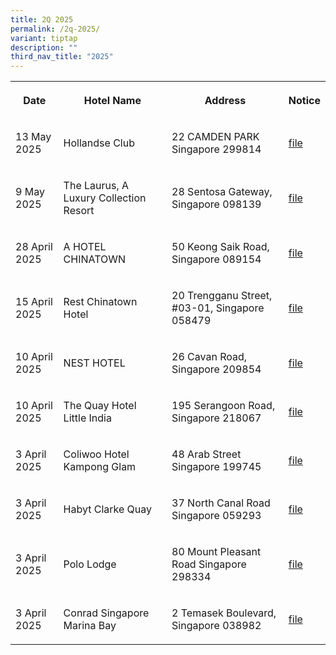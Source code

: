 ```yaml
---
title: 2Q 2025
permalink: /2q-2025/
variant: tiptap
description: ""
third_nav_title: "2025"
---
```

<table style="minWidth: 100px">
<colgroup>
<col>
<col>
<col>
<col>
</colgroup>
<tbody>
<tr>
<th rowspan="1" colspan="1">
<p>Date</p>
</th>
<th rowspan="1" colspan="1">
<p>Hotel Name</p>
</th>
<th rowspan="1" colspan="1">
<p>Address</p>
</th>
<th rowspan="1" colspan="1">
<p>Notice</p>
</th>
</tr>
<tr>
<td rowspan="1" colspan="1">
<p>13 May 2025</p>
</td>
<td rowspan="1" colspan="1">
<p>Hollandse Club</p>
</td>
<td rowspan="1" colspan="1">
<p>22 CAMDEN PARK Singapore 299814</p>
</td>
<td rowspan="1" colspan="1">
<p><a href="/files/Hollandse_Club.pdf" rel="noopener noreferrer nofollow" target="_blank">file</a>
</p>
</td>
</tr>
<tr>
<td rowspan="1" colspan="1">
<p>9 May 2025</p>
</td>
<td rowspan="1" colspan="1">
<p>The Laurus, A Luxury Collection Resort</p>
</td>
<td rowspan="1" colspan="1">
<p>28 Sentosa Gateway, Singapore 098139</p>
</td>
<td rowspan="1" colspan="1">
<p><a href="/files/The_Laurus__A_Luxury_Collection_Resort.pdf" rel="noopener noreferrer nofollow" target="_blank">file</a>
</p>
</td>
</tr>
<tr>
<td rowspan="1" colspan="1">
<p>28 April 2025</p>
</td>
<td rowspan="1" colspan="1">
<p>A HOTEL CHINATOWN</p>
</td>
<td rowspan="1" colspan="1">
<p>50 Keong Saik Road, Singapore 089154</p>
</td>
<td rowspan="1" colspan="1">
<p><a href="/files/A_HOTEL_CHINATOWN.pdf" rel="noopener noreferrer nofollow" target="_blank"><u>file</u></a>
</p>
</td>
</tr>
<tr>
<td rowspan="1" colspan="1">
<p>15 April 2025</p>
</td>
<td rowspan="1" colspan="1">
<p>Rest Chinatown Hotel</p>
</td>
<td rowspan="1" colspan="1">
<p>20 Trengganu Street, #03-01, Singapore 058479</p>
</td>
<td rowspan="1" colspan="1">
<p><a href="/files/Rest_Chinatown_Hotel.pdf" rel="noopener noreferrer nofollow" target="_blank">file</a>
</p>
</td>
</tr>
<tr>
<td rowspan="1" colspan="1">
<p>10 April 2025</p>
</td>
<td rowspan="1" colspan="1">
<p>NEST HOTEL</p>
</td>
<td rowspan="1" colspan="1">
<p>26 Cavan Road, Singapore 209854</p>
</td>
<td rowspan="1" colspan="1">
<p><a href="/files/NEST_HOTEL.pdf" rel="noopener noreferrer nofollow" target="_blank">file</a>
</p>
</td>
</tr>
<tr>
<td rowspan="1" colspan="1">
<p>10 April 2025</p>
</td>
<td rowspan="1" colspan="1">
<p>The Quay Hotel Little India</p>
</td>
<td rowspan="1" colspan="1">
<p>195 Serangoon Road, Singapore 218067</p>
</td>
<td rowspan="1" colspan="1">
<p><a href="/files/The_Quay_Hotel_Little_India.pdf" rel="noopener noreferrer nofollow" target="_blank">file</a>
</p>
</td>
</tr>
<tr>
<td rowspan="1" colspan="1">
<p>3 April 2025</p>
</td>
<td rowspan="1" colspan="1">
<p>Coliwoo Hotel Kampong Glam</p>
</td>
<td rowspan="1" colspan="1">
<p>48 Arab Street Singapore 199745</p>
</td>
<td rowspan="1" colspan="1">
<p><a href="/files/Coliwoo_Hotel_Kampong_Glam.pdf" rel="noopener noreferrer nofollow" target="_blank">file</a>
</p>
</td>
</tr>
<tr>
<td rowspan="1" colspan="1">
<p>3 April 2025</p>
</td>
<td rowspan="1" colspan="1">
<p>Habyt Clarke Quay</p>
</td>
<td rowspan="1" colspan="1">
<p>37 North Canal Road Singapore 059293</p>
</td>
<td rowspan="1" colspan="1">
<p><a href="/files/Habyt_Clarke_Quay.pdf" rel="noopener noreferrer nofollow" target="_blank">file</a>
</p>
</td>
</tr>
<tr>
<td rowspan="1" colspan="1">
<p>3 April 2025</p>
</td>
<td rowspan="1" colspan="1">
<p>Polo Lodge</p>
</td>
<td rowspan="1" colspan="1">
<p>80 Mount Pleasant Road Singapore 298334</p>
</td>
<td rowspan="1" colspan="1">
<p><a href="/files/Polo_Lodge.pdf" rel="noopener noreferrer nofollow" target="_blank">file</a>
</p>
</td>
</tr>
<tr>
<td rowspan="1" colspan="1">
<p>3 April 2025</p>
</td>
<td rowspan="1" colspan="1">
<p>Conrad Singapore Marina Bay</p>
</td>
<td rowspan="1" colspan="1">
<p>2 Temasek Boulevard, Singapore 038982</p>
</td>
<td rowspan="1" colspan="1">
<p><a href="/files/Conrad_Singapore_Marina_Bay.pdf" rel="noopener noreferrer nofollow" target="_blank">file</a>
</p>
</td>
</tr>
</tbody>
</table>
<p></p>